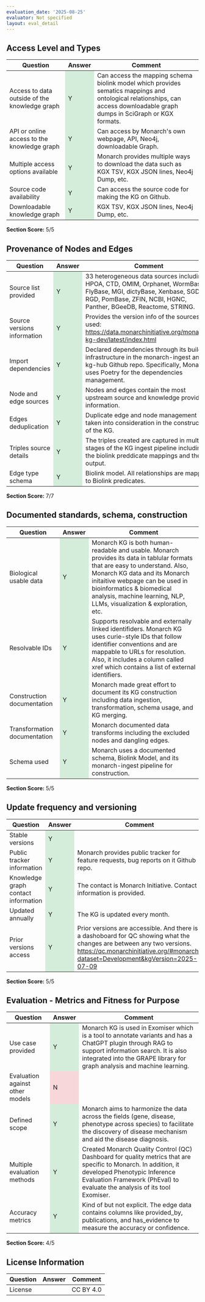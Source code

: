 ```yaml
---
evaluation_date: '2025-08-25'
evaluator: Not specified
layout: eval_detail
---
```


## Access Level and Types
<div class="table-responsive">
<table class="table table-striped">
<thead><tr><th>Question</th><th>Answer</th><th>Comment</th></tr></thead><tbody>
<tr><td>Access to data outside of the knowledge graph</td><td style="background-color:#d4edda;">Y</td><td>Can access the mapping schema biolink model which provides sematics mappings and ontological relationships, can access downloadable graph dumps in SciGraph or KGX formats.</td></tr>
<tr><td>API or online access to the knowledge graph</td><td style="background-color:#d4edda;">Y</td><td>Can access by Monarch&#x27;s own webpage, API, Neo4j, downloadable Graph.</td></tr>
<tr><td>Multiple access options available</td><td style="background-color:#d4edda;">Y</td><td>Monarch provides multiple ways to download the data such as KGX TSV, KGX JSON lines, Neo4j Dump, etc.</td></tr>
<tr><td>Source code availability</td><td style="background-color:#d4edda;">Y</td><td>Can access the source code for making the KG on Github.</td></tr>
<tr><td>Downloadable knowledge graph</td><td style="background-color:#d4edda;">Y</td><td>KGX TSV, KGX JSON lines, Neo4j Dump, etc.</td></tr>
</tbody></table></div>
<p><strong>Section Score:</strong> 5/5</p>

## Provenance of Nodes and Edges
<div class="table-responsive">
<table class="table table-striped">
<thead><tr><th>Question</th><th>Answer</th><th>Comment</th></tr></thead><tbody>
<tr><td>Source list provided</td><td style="background-color:#d4edda;">Y</td><td>33 heterogeneous data sources including HPOA, CTD, OMIM, Orphanet, WormBase, FlyBase, MGI, dictyBase, Xenbase, SGD, RGD, PomBase, ZFIN, NCBI, HGNC, Panther, BGeeDB, Reactome, STRING.</td></tr>
<tr><td>Source versions information</td><td style="background-color:#d4edda;">Y</td><td>Provides the version info of the sources used: <a href="https://data.monarchinitiative.org/monarch-kg-dev/latest/index.html">https://data.monarchinitiative.org/monarch-kg-dev/latest/index.html</a></td></tr>
<tr><td>Import dependencies</td><td style="background-color:#d4edda;">Y</td><td>Declared dependencies through its build infrastructure in the monarch-ingest and kg-hub Github repo. Specifically, Monarch uses Poetry for the dependencies management.</td></tr>
<tr><td>Node and edge sources</td><td style="background-color:#d4edda;">Y</td><td>Nodes and edges contain the most upstream source and knowledge provider information.</td></tr>
<tr><td>Edges deduplication</td><td style="background-color:#d4edda;">Y</td><td>Duplicate edge and node management is taken into consideration in the construction of the KG.</td></tr>
<tr><td>Triples source details</td><td style="background-color:#d4edda;">Y</td><td>The triples created are captured in multiple stages of the KG ingest pipeline including the biolink preddicate mappings and the output.</td></tr>
<tr><td>Edge type schema</td><td style="background-color:#d4edda;">Y</td><td>Biolink model. All relationships are mapped to Biolink predicates.</td></tr>
</tbody></table></div>
<p><strong>Section Score:</strong> 7/7</p>

## Documented standards, schema, construction
<div class="table-responsive">
<table class="table table-striped">
<thead><tr><th>Question</th><th>Answer</th><th>Comment</th></tr></thead><tbody>
<tr><td>Biological usable data</td><td style="background-color:#d4edda;">Y</td><td>Monarch KG is both human-readable and usable. Monarch provides its data in tablular formats that are easy to understand. Also, Monarch KG data and its Monarch initaitive webpage can be used in bioinformatics &amp; biomedical analysis, machine learning, NLP, LLMs, visualization &amp; exploration, etc.</td></tr>
<tr><td>Resolvable IDs</td><td style="background-color:#d4edda;">Y</td><td>Supports resolvable and externally linked identifiders. Monarch KG uses curie-style IDs that follow identifier conventions and are mappable to URLs for resolution. Also, it includes a column called xref which contains a list of external identifiers.</td></tr>
<tr><td>Construction documentation</td><td style="background-color:#d4edda;">Y</td><td>Monarch made great effort to document its KG construction including data ingestion, transformation, schema usage, and KG merging.</td></tr>
<tr><td>Transformation documentation</td><td style="background-color:#d4edda;">Y</td><td>Monarch documented data transforms including the excluded nodes and dangling edges.</td></tr>
<tr><td>Schema used</td><td style="background-color:#d4edda;">Y</td><td>Monarch uses a documented schema, Biolink Model, and its monarch-ingest pipeline for construction.</td></tr>
</tbody></table></div>
<p><strong>Section Score:</strong> 5/5</p>

## Update frequency and versioning
<div class="table-responsive">
<table class="table table-striped">
<thead><tr><th>Question</th><th>Answer</th><th>Comment</th></tr></thead><tbody>
<tr><td>Stable versions</td><td style="background-color:#d4edda;">Y</td><td></td></tr>
<tr><td>Public tracker information</td><td style="background-color:#d4edda;">Y</td><td>Monarch provides public tracker for feature requests, bug reports on it Github repo.</td></tr>
<tr><td>Knowledge graph contact information</td><td style="background-color:#d4edda;">Y</td><td>The contact is Monarch Initiative. Contact information is provided.</td></tr>
<tr><td>Updated annually</td><td style="background-color:#d4edda;">Y</td><td>The KG is updated every month.</td></tr>
<tr><td>Prior versions access</td><td style="background-color:#d4edda;">Y</td><td>Prior versions are accessible. And there is a dashoboard for QC showing what the changes are between any two versions. <a href="https://qc.monarchinitiative.org/#monarch?dataset=Development&amp;kgVersion=2025-07-09">https://qc.monarchinitiative.org/#monarch?dataset=Development&amp;kgVersion=2025-07-09</a></td></tr>
</tbody></table></div>
<p><strong>Section Score:</strong> 5/5</p>

## Evaluation - Metrics and Fitness for Purpose
<div class="table-responsive">
<table class="table table-striped">
<thead><tr><th>Question</th><th>Answer</th><th>Comment</th></tr></thead><tbody>
<tr><td>Use case provided</td><td style="background-color:#d4edda;">Y</td><td>Monarch KG is used in Exomiser which is a tool to annotate variants and has a ChatGPT plugin through RAG to support information search. It is also integrated into the GRAPE library for graph analysis and machine learning.</td></tr>
<tr><td>Evaluation against other models</td><td style="background-color:#f8d7da;">N</td><td></td></tr>
<tr><td>Defined scope</td><td style="background-color:#d4edda;">Y</td><td>Monarch aims to harmonize the data across the fields (gene, disease, phenotype across species) to facilitate the discovery of disease mechanism and aid the disease diagnosis.</td></tr>
<tr><td>Multiple evaluation methods</td><td style="background-color:#d4edda;">Y</td><td>Created Monarch Quality Control (QC) Dashboard for quality metrics that are specific to Monarch. In addition, it developed Phenotypic Inference Evaluation Framework (PhEval) to evaluate the analysis of its tool Exomiser.</td></tr>
<tr><td>Accuracy metrics</td><td style="background-color:#d4edda;">Y</td><td>Kind of but not explicit. The edge data contains columns like provided_by, publications, and has_evidence to measure the accuracy or confidence.</td></tr>
</tbody></table></div>
<p><strong>Section Score:</strong> 4/5</p>

## License Information
<div class="table-responsive">
<table class="table table-striped">
<thead><tr><th>Question</th><th>Answer</th><th>Comment</th></tr></thead><tbody>
<tr><td>License</td><td></td><td>CC BY 4.0</td></tr>
</tbody></table></div>

